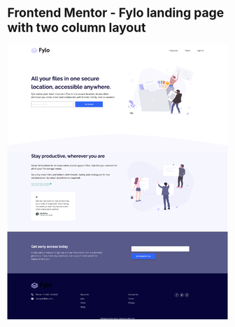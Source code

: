 # Frontend Mentor - Fylo landing page with two column layout

![Design preview for the Fylo landing page with two column layout challenge](./design/screencapture.png)

